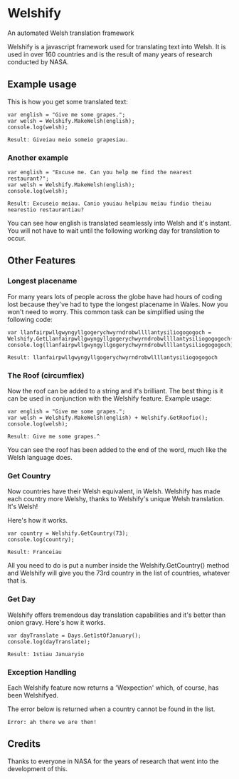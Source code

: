 # Welshify
An automated Welsh translation framework

Welshify is a javascript framework used for translating text into Welsh. It is
used in over 160 countries and is the result of many years of research conducted by NASA. 

## Example usage

This is how you get some translated text:

```
var english = "Give me some grapes.";
var welsh = Welshify.MakeWelsh(english);
console.log(welsh);
```

```
Result: Giveiau meio someio grapesiau.
```

### Another example

```
var english = "Excuse me. Can you help me find the nearest restaurant?";
var welsh = Welshify.MakeWelsh(english);
console.log(welsh);
```

```
Result: Excuseio meiau. Canio youiau helpiau meiau findio theiau nearestio restaurantiau?
```

You can see how english is translated seamlessly into Welsh and it's instant. You will not have to wait until the following working day for translation to occur.


## Other Features

### Longest placename 

For many years lots of people across the globe have had hours of coding lost because they've had to type the longest placename in Wales. Now you won't need to worry. This common task can be simplified using the following code:

```
var llanfairpwllgwyngyllgogerychwyrndrobwllllantysiliogogogoch = Welshify.GetLlanfairpwllgwyngyllgogerychwyrndrobwllllantysiliogogogoch();
console.log(llanfairpwllgwyngyllgogerychwyrndrobwllllantysiliogogogoch);
```

```
Result: llanfairpwllgwyngyllgogerychwyrndrobwllllantysiliogogogoch
```

### The Roof (circumflex)

Now the roof can be added to a string and it's brilliant. The best thing is it can be used in conjunction with the Welshify feature. Example usage:

```
var english = "Give me some grapes.";
var welsh = Welshify.MakeWelsh(english) + Welshify.GetRoofio();
console.log(welsh);
```

```
Result: Give me some grapes.^
```
You can see the roof has been added to the end of the word, much like the 
Welsh language does.

### Get Country

Now countries have their Welsh equivalent, in Welsh. Welshify has made each country more Welshy, thanks to Welshify's unique Welsh translation. It's Welsh! 

Here's how it works.

```
var country = Welshify.GetCountry(73);
console.log(country);
```

```
Result: Franceiau
```

All you need to do is put a number inside the Welshify.GetCountry() method and Welshify will give you the 73rd country in the list of countries, whatever that is.

### Get Day

Welshify offers tremendous day translation capabilities and it's better than onion gravy. Here's how it works.

```
var dayTranslate = Days.Get1stOfJanuary();
console.log(dayTranslate);
```

```
Result: 1stiau Januaryio
```

### Exception Handling

Each Welshify feature now returns a 'Wexpection' which, of course, has been Welshifyed.

The error below is returned when a country cannot be found in the list.

```
Error: ah there we are then!
```


## Credits

Thanks to everyone in NASA for the years of research that went into the development of this.

